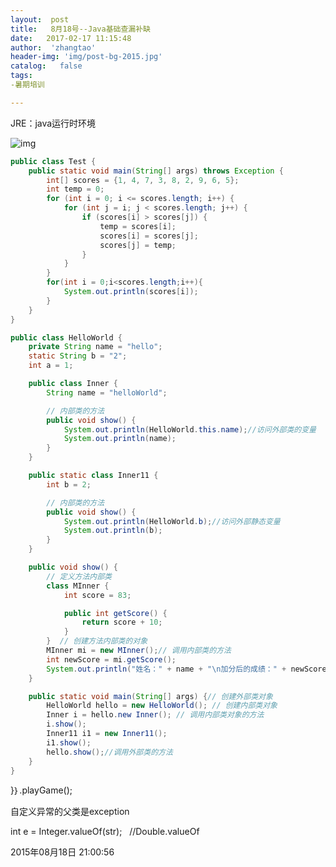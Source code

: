 ```yaml
---
layout:  post
title:   8月18号--Java基础查漏补缺
date:   2017-02-17 11:15:48
author:  'zhangtao'
header-img: 'img/post-bg-2015.jpg'
catalog:   false
tags:
-暑期培训

---
```




JRE：java运行时环境


![img](https://img-blog.csdn.net/20170217112319069?watermark/2/text/aHR0cDovL2Jsb2cuY3Nkbi5uZXQvd3N6Y3kxOTk1MDM=/font/5a6L5L2T/fontsize/400/fill/I0JBQkFCMA==/dissolve/70/gravity/Center)


















```java
public class Test {
    public static void main(String[] args) throws Exception {
        int[] scores = {1, 4, 7, 3, 8, 2, 9, 6, 5};
        int temp = 0;
        for (int i = 0; i <= scores.length; i++) {
            for (int j = i; j < scores.length; j++) {
                if (scores[i] > scores[j]) {
                    temp = scores[i];
                    scores[i] = scores[j];
                    scores[j] = temp;
                }
            }
        }
        for(int i = 0;i<scores.length;i++){
            System.out.println(scores[i]);
        }
    }
}
```



















```java
public class HelloWorld {
    private String name = "hello";
    static String b = "2";
    int a = 1;

    public class Inner {
        String name = "helloWorld";

        // 内部类的方法
        public void show() {
            System.out.println(HelloWorld.this.name);//访问外部类的变量
            System.out.println(name);
        }
    }

    public static class Inner11 {
        int b = 2;

        // 内部类的方法
        public void show() {
            System.out.println(HelloWorld.b);//访问外部静态变量
            System.out.println(b);
        }
    }

    public void show() {
        // 定义方法内部类
        class MInner {
            int score = 83;

            public int getScore() {
                return score + 10;
            }
        }  // 创建方法内部类的对象
        MInner mi = new MInner();// 调用内部类的方法
        int newScore = mi.getScore();
        System.out.println("姓名：" + name + "\n加分后的成绩：" + newScore);
    }

    public static void main(String[] args) {// 创建外部类对象
        HelloWorld hello = new HelloWorld(); // 创建内部类对象
        Inner i = hello.new Inner(); // 调用内部类对象的方法
        i.show();
        Inner11 i1 = new Inner11();
        i1.show();
        hello.show();//调用外部类的方法
    }
}
```



















}｝.playGame();





自定义异常的父类是exception










int e = Integer.valueOf(str); &nbsp; //Double.valueOf













2015年08月18日 21:00:56





















